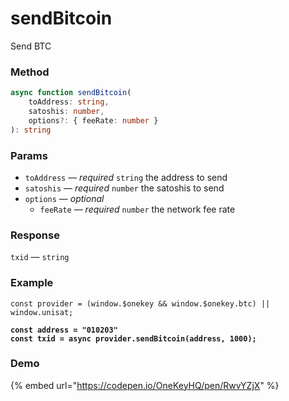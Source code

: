 # sendBitcoin

Send BTC

### Method

```typescript
async function sendBitcoin(
    toAddress: string, 
    satoshis: number, 
    options?: { feeRate: number }
): string
```

### Params

* `toAddress` — _required_ `string`  the address to send
* `satoshis` — _required_ `number` the satoshis to send
* `options` — _optional_&#x20;
  * `feeRate`  — _required_ `number` the network fee rate

### Response

`txid` — `string`

### Example

<pre class="language-typescript"><code class="lang-typescript">const provider = (window.$onekey &#x26;&#x26; window.$onekey.btc) || window.unisat;

<strong>const address = "010203"
</strong><strong>const txid = async provider.sendBitcoin(address, 1000);
</strong></code></pre>

### Demo

{% embed url="https://codepen.io/OneKeyHQ/pen/RwvYZjX" %}

